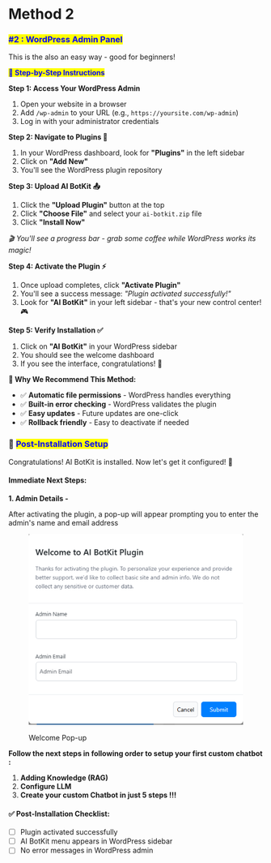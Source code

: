 # Method 2

### <mark style="color:blue;">#2 :  WordPress Admin Panel</mark>

This is the also an easy way - good for beginners!&#x20;



<mark style="color:blue;">**📝 Step-by-Step Instructions**</mark>

**Step 1: Access Your WordPress Admin**&#x20;

1. Open your website in a browser
2. Add `/wp-admin` to your URL (e.g., `https://yoursite.com/wp-admin`)
3. Log in with your administrator credentials



**Step 2: Navigate to Plugins 🔌**

1. In your WordPress dashboard, look for **"Plugins"** in the left sidebar
2. Click on **"Add New"**
3. You'll see the WordPress plugin repository



**Step 3: Upload AI BotKit 📤**

1. Click the **"Upload Plugin"** button at the top
2. Click **"Choose File"** and select your `ai-botkit.zip` file
3. Click **"Install Now"**

_🎬 You'll see a progress bar - grab some coffee while WordPress works its magic!_



**Step 4: Activate the Plugin ⚡**

1. Once upload completes, click **"Activate Plugin"**
2. You'll see a success message: _"Plugin activated successfully!"_
3. Look for **"AI BotKit"** in your left sidebar - that's your new control center! 🎮



**Step 5: Verify Installation ✅**

1. Click on **"AI BotKit"** in your WordPress sidebar
2. You should see the welcome dashboard
3. If you see the interface, congratulations! 🎉



**🎯 Why We Recommend This Method:**

* ✅ **Automatic file permissions** - WordPress handles everything
* ✅ **Built-in error checking** - WordPress validates the plugin
* ✅ **Easy updates** - Future updates are one-click
* ✅ **Rollback friendly** - Easy to deactivate if needed



### 🎉 <mark style="color:blue;">Post-Installation Setup</mark>

Congratulations! AI BotKit is installed. Now let's get it configured! 🚀

#### **Immediate Next Steps:**

**1. Admin Details -**

After activating the plugin, a pop-up will appear prompting you to enter the admin's name and email address

<figure><img src="../../.gitbook/assets/image (6) (1).png" alt="Welcome pop-up image"><figcaption><p>Welcome Pop-up</p></figcaption></figure>



**Follow the next steps in following order to setup your first custom chatbot :**&#x20;

1. **Adding Knowledge (RAG)**
2. **Configure LLM**
3. **Create your custom Chatbot in just 5 steps !!!**



#### ✅ **Post-Installation Checklist:**

* [ ] Plugin activated successfully
* [ ] AI BotKit menu appears in WordPress sidebar
* [ ] No error messages in WordPress admin

